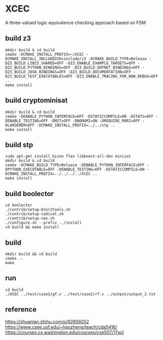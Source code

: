 # XCEC

A three-valued logic equivalence checking approach based on FSM

## build z3

```
mkdir build & cd build
cmake -DCMAKE_INSTALL_PREFIX=~/XCEC -DCMAKE_INSTALL_INCLUDEDIR=include/z3 -DCMAKE_BUILD_TYPE=Release -DZ3_BUILD_LIBZ3_SHARED=OFF -DZ3_ENABLE_EXAMPLE_TARGETS=OFF -DZ3_BUILD_PYTHON_BINDINGS=OFF -DZ3_BUILD_DOTNET_BINDINGS=OFF -DZ3_BUILD_JAVA_BINDINGS=OFF -DZ3_BUILD_DOCUMENTATION=OFF -DZ3_BUILD_TEST_EXECUTABLES=OFF -DZ3_ENABLE_TRACING_FOR_NON_DEBUG=OFF ..
make install
```

## build cryptominisat

```
mkdir build & cd build
cmake -DENABLE_PYTHON_INTERFACE=OFF -DSTATICCOMPILE=ON -DSTATS=OFF -DENABLE_TESTING=OFF -DMIT=OFF -DNOM4RI=ON -DREQUIRE_M4RI=OFF -DLARGEMEM=OFF -DCMAKE_INSTALL_PREFIX=../../stp ..
make install
```

## build stp

```
sudo apt-get install bison flex libboost-all-dev minisat
mkdir build & cd build
cmake -DCMAKE_BUILD_TYPE=Release -DENABLE_PYTHON_INTERFACE=OFF -DPYTHON_EXECUTABLE=OFF -DENABLE_TESTING=OFF -DSTATICCOMPILE=ON -DCMAKE_INSTALL_PREFIX=../../../../XCEC ..
make install
```

## build boolector

```
cd boolector
./contrib/setup-btor2tools.sh
./contrib/setup-cadical.sh 
./contrib/setup-cms.sh 
./configure.sh --prefix ../install 
cd build && make install
```

## build

``` shell
mkdir build && cd build
cmake ..
make
```

## run

``` shell
cd build
./XCEC ../test/case2/gf.v ../test/case2/rf.v ../output/output_2.txt
```

## reference

https://zhuanlan.zhihu.com/p/92659252
https://www.csee.usf.edu/~haozheng/teach/cda5416/
https://courses.cs.washington.edu/courses/cse507/17wi/